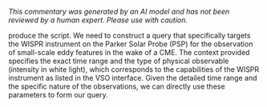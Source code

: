 _This commentary was generated by an AI model and has not been reviewed by a human expert. Please use with caution._

produce the script. We need to construct a query that specifically targets the WISPR instrument on the Parker Solar Probe (PSP) for the observation of small-scale eddy features in the wake of a CME. The context provided specifies the exact time range and the type of physical observable (intensity in white light), which corresponds to the capabilities of the WISPR instrument as listed in the VSO interface. Given the detailed time range and the specific nature of the observations, we can directly use these parameters to form our query.
